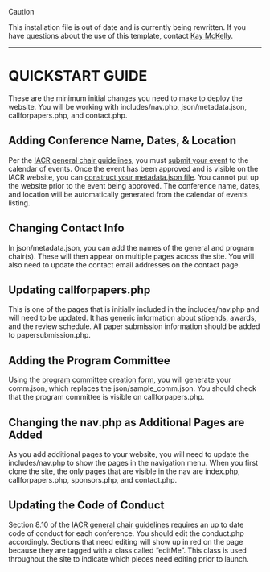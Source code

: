 
> [!CAUTION]
> This installation file is out of date and is currently being rewritten. 
> If you have questions about the use of this template, contact 
> [Kay McKelly](https://github.com/kaymckelly).

---

# QUICKSTART GUIDE
These are the minimum initial changes you need to make to deploy the website. You will be working with includes/nav.php, json/metadata.json, callforpapers.php, and contact.php.

## Adding Conference Name, Dates, & Location
Per the [IACR general chair guidelines](https://iacr.org/docs/genchair.pdf), you must [submit your event](https://www.iacr.org/events/edit.php) to the calendar of events. Once the event has been approved and is visible on the IACR website, you can [construct your metadata.json file](https://www.iacr.org/cryptodb/pc/). You cannot put up the website prior to the event being approved. The conference name, dates, and location will be automatically generated from the calendar of events listing.

## Changing Contact Info
In json/metadata.json, you can add the names of the general and program chair(s). These will then appear on multiple pages across the site. You will also need to update the contact email addresses on the contact page.

## Updating callforpapers.php
This is one of the pages that is initially included in the includes/nav.php and will need to be updated. It has generic information about stipends, awards, and the review schedule. All paper submission information should be added to papersubmission.php.

## Adding the Program Committee
Using the [program committee creation form](https://www.iacr.org/cryptodb/pc/), you will generate your comm.json, which replaces the json/sample_comm.json. You should check that the program committee is visible on callforpapers.php.

## Changing the nav.php as Additional Pages are Added
As you add additional pages to your website, you will need to update the includes/nav.php to show the pages in the navigation menu. When you first clone the site, the only pages that are visible in the nav are index.php, callforpapers.php, sponsors.php, and contact.php.

## Updating the Code of Conduct
Section 8.10 of the [IACR general chair guidelines](https://iacr.org/docs/genchair.pdf) requires an up to date code of conduct for each conference. You should edit the conduct.php accordingly. Sections that need editing will show up in red on the page because they are tagged with a class called “editMe”. This class is used throughout the site to indicate which pieces need editing prior to launch.
